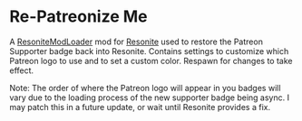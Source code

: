 # Re-Patreonize Me

A [ResoniteModLoader](https://github.com/resonite-modding-group/ResoniteModLoader) mod for [Resonite](https://resonite.com/) used to restore the Patreon Supporter badge back into Resonite. Contains settings to customize which Patreon logo to use and to set a custom color. Respawn for changes to take effect.

Note: The order of where the Patreon logo will appear in you badges will vary due to the loading process of the new supporter badge being async. I may patch this in a future update, or wait until Resonite provides a fix.
